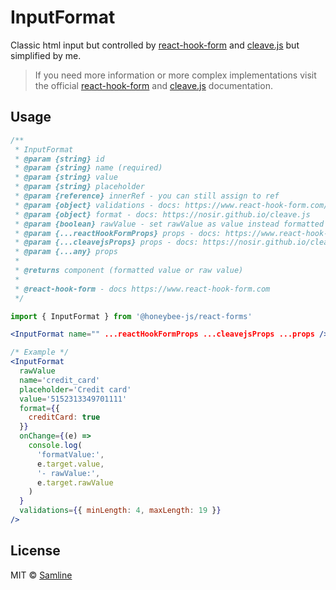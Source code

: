 # InputFormat

Classic html input but controlled by [react-hook-form](https://www.react-hook-form.com) and [cleave.js](https://nosir.github.io/cleave.js) but simplified by me.

> If you need more information or more complex implementations visit the official [react-hook-form](https://www.react-hook-form.com) and [cleave.js](https://nosir.github.io/cleave.js) documentation.

## Usage

```jsx
/**
 * InputFormat
 * @param {string} id
 * @param {string} name (required)
 * @param {string} value
 * @param {string} placeholder
 * @param {reference} innerRef - you can still assign to ref
 * @param {object} validations - docs: https://www.react-hook-form.com/get-started#Applyvalidation
 * @param {object} format - docs: https://nosir.github.io/cleave.js
 * @param {boolean} rawValue - set rawValue as value instead formatted value - default: false
 * @param {...reactHookFormProps} props - docs: https://www.react-hook-form.com
 * @param {...cleavejsProps} props - docs: https://nosir.github.io/cleave.js
 * @param {...any} props
 *
 * @returns component (formatted value or raw value)
 *
 * @react-hook-form - docs https://www.react-hook-form.com
 */
```

```jsx
import { InputFormat } from '@honeybee-js/react-forms'
```

```jsx
<InputFormat name="" ...reactHookFormProps ...cleavejsProps ...props />
```

```jsx
/* Example */
<InputFormat
  rawValue
  name='credit_card'
  placeholder='Credit card'
  value='5152313349701111'
  format={{
    creditCard: true
  }}
  onChange={(e) =>
    console.log(
      'formatValue:',
      e.target.value,
      '- rawValue:',
      e.target.rawValue
    )
  }
  validations={{ minLength: 4, maxLength: 19 }}
/>
```

## License

MIT © [Samline](https://github.com/samline)
